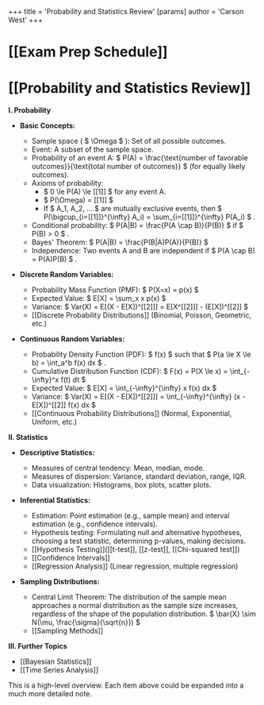 +++
 title = 'Probability and Statistics Review'
[params]
	author = 'Carson West'
+++
# [[Exam Prep Schedule]]
# [[Probability and Statistics Review]]

**I. Probability**

* **Basic Concepts:**
    * Sample space ( $ \Omega $ ): Set of all possible outcomes.
    * Event: A subset of the sample space.
    * Probability of an event A:  $ P(A) = \frac{\text{number of favorable outcomes}}{\text{total number of outcomes}} $   (for equally likely outcomes).
    * Axioms of probability:
        *  $ 0 \le P(A) \le [[1]] $  for any event A.
        *  $ P(\Omega) = [[1]] $ 
        * If  $ A_1, A_2, ... $  are mutually exclusive events, then  $ P(\bigcup_{i=[[1]]}^{\infty} A_i) = \sum_{i=[[1]]}^{\infty} P(A_i) $ .
    * Conditional probability:  $ P(A|B) = \frac{P(A \cap B)}{P(B)} $  if  $ P(B) > 0 $ .
    * Bayes' Theorem:  $ P(A|B) = \frac{P(B|A)P(A)}{P(B)} $ 
    * Independence: Two events A and B are independent if  $ P(A \cap B) = P(A)P(B) $ .


* **Discrete Random Variables:**
    * Probability Mass Function (PMF):  $ P(X=x) = p(x) $ 
    * Expected Value:  $ E[X] = \sum_x x p(x) $ 
    * Variance:  $ Var(X) = E[(X - E[X])^[[2]]] = E[X^[[2]]] - (E[X])^[[2]] $ 
    * [[Discrete Probability Distributions]]  (Binomial, Poisson, Geometric, etc.)


* **Continuous Random Variables:**
    * Probability Density Function (PDF):  $ f(x) $  such that  $ P(a \le X \le b) = \int_a^b f(x) dx $ .
    * Cumulative Distribution Function (CDF):  $ F(x) = P(X \le x) = \int_{-\infty}^x f(t) dt $ 
    * Expected Value:  $ E[X] = \int_{-\infty}^{\infty} x f(x) dx $ 
    * Variance:  $ Var(X) = E[(X - E[X])^[[2]]] = \int_{-\infty}^{\infty} (x - E[X])^[[2]] f(x) dx $ 
    * [[Continuous Probability Distributions]] (Normal, Exponential, Uniform, etc.)


**II. Statistics**

* **Descriptive Statistics:**
    * Measures of central tendency: Mean, median, mode.
    * Measures of dispersion: Variance, standard deviation, range, IQR.
    * Data visualization: Histograms, box plots, scatter plots.


* **Inferential Statistics:**
    * Estimation: Point estimation (e.g., sample mean) and interval estimation (e.g., confidence intervals).
    * Hypothesis testing:  Formulating null and alternative hypotheses, choosing a test statistic, determining p-values, making decisions.
    * [[Hypothesis Testing]]([[t-test]], [[z-test]], [[Chi-squared test]])
    * [[Confidence Intervals]]
    * [[Regression Analysis]] (Linear regression, multiple regression)


* **Sampling Distributions:**
    * Central Limit Theorem:  The distribution of the sample mean approaches a normal distribution as the sample size increases, regardless of the shape of the population distribution.   $  \bar{X} \sim N(\mu, \frac{\sigma}{\sqrt{n}}) $ 
    * [[Sampling Methods]]


**III. Further Topics**

* [[Bayesian Statistics]]
* [[Time Series Analysis]]


This is a high-level overview. Each item above could be expanded into a much more detailed note.
